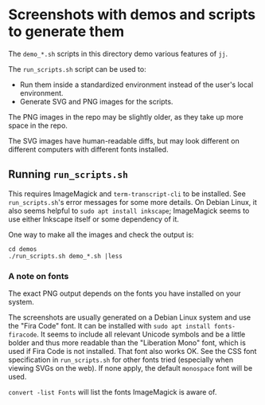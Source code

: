 # Screenshots with demos and scripts to generate them

The `demo_*.sh` scripts in this directory demo
various features of `jj`.

The `run_scripts.sh` script can be used to:

- Run them inside a standardized environment instead of the user's local
  environment.
- Generate SVG and PNG images for the scripts.

The PNG images in the repo may be slightly older, as they take up more space in
the repo.

The SVG images have human-readable diffs, but may look different on different
computers with different fonts installed.

## Running `run_scripts.sh`

This requires ImageMagick and `term-transcript-cli` to be installed. See
`run_scripts.sh`'s error messages for some more details. On Debian Linux, it
also seems helpful to `sudo apt install inkscape`; ImageMagick seems to use
either Inkscape itself or some dependency of it.

One way to make all the images and check the output is:

```shellsession
cd demos
./run_scripts.sh demo_*.sh |less
```

### A note on fonts

The exact PNG output depends on the fonts you have installed on your system.

The screenshots are usually generated on a Debian Linux system and use the "Fira
Code" font. It can be installed with `sudo apt install fonts-firacode`. It seems
to include all relevant Unicode symbols and be a little bolder and thus more
readable than the "Liberation Mono" font, which is used if Fira Code is not
installed. That font also works OK. See the CSS font specification in
`run_scripts.sh` for other fonts tried (especially when viewing SVGs on the
web). If none apply, the default `monospace` font will be used.

`convert -list Fonts` will list the fonts ImageMagick is aware of.
